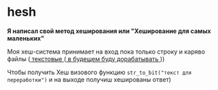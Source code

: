# hesh


**Я написал свой метод хеширования или "Хеширование для самых маленьких"**


Моя хеш-система принимает на вход пока только строку и каряво файлы (<u> текстовые </u> (<u> в будещем буду дорабатывать </u>))

Чтобы получить Хеш визового функцию <code>str_to_bit("текст для переработки")</code> и на выходе получиш хешированы ответ)

